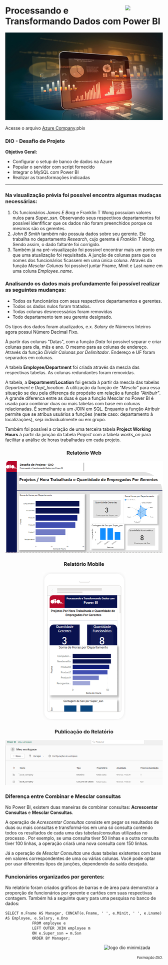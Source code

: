 <div text-align="justify">
    <figure>
    <img src="https://hermes.dio.me/tracks/b9b2973e-b2be-4bf0-b6b2-57a6c8354a95.png" class="logo" width="80" align="right">
  </figure>
    <h1>Processando e Transformando Dados com Power BI</h1>
</div>
<div align="center">
  <img src="images/Power-BI.jpg" width="1000" height="280">
</div>
<div>
    <p>Acesse o arquivo <a href="https://github.com/83Rafa/power_bi_analyst/blob/main/desafio_de_projeto_3/azure_company.pbix">Azure Company</a>.pbix</p>
</div>
<div>
    <h3>DIO - Desafio de Projeto</h3>
    <p><strong>Objetivo Geral:</strong></p>
    <ul>
        <li>Configurar o setup de banco de dados na Azure</li>
        <li>Popular o servidor com script fornecido</li>
        <li>Integrar o MySQL com Power BI</li>
        <li>Realizar as transformações indicadas</li>
    </ul>
    <hr>
    <h3>Na visualização prévia foi possível encontra algumas mudaças necessárias:</h3>
    <ol>
        <li>Os funcionários <i>James E Borg</i> e <i></i>Franklin T Wong</i> possuiam valores nulos para <i>Super_ssn</i>. Observando seus respectivos departamentos foi possível idenfificar que os dados não foram preenchidos porque os mesmos são os gerentes.</li>
        <li><i>John B Smith</i> também não possuia dados sobre seu gerente. Ele trabalha no departamento <i>Research</i>, cujo gerente é <i>Franklin T Wong</i>. Sendo assim, o dado faltante foi corrigido.</li>
        <li>Também já na pré-visualização foi possivel encontrar mais um ponto em que uma atualização foi requisitada. A junção de colunas para que os nomes dos funcionários ficassem em uma única coluna. Através da função <i>Mesclar Colunas</i> foi possível juntar Fname, Minit e Last name em uma coluna <i>Employee_name</i>.</li>
    </ol>
    <h3>Analisando os dados mais profundamente foi possível realizar as seguintes mudanças:</h3>
    <ul>
        <li>Todos os funcionários com seus respectivos departamentos e gerentes.</li>
        <li>Todos os dados nulos foram tratados.</li>
        <li>Todas colunas desnecessárias foram removidas</li>
        <li>Todo departamento tem seu gerente designado.</li>
    </ul>
    
<p>Os tipos dos dados foram atualizados, e.x. <i>Salary</i> de Números Inteiros agora possui Número Decimal Fixo.</p>
<p>À partir das colunas "Datas", com a função <i>Data</i> foi possível separar e criar colunas para dia, mês e ano. O mesmo para as colunas de endereço. Através da função <i>Dividir Colunas por Delimitador</i>. Endereço e UF foram separados em colunas.</p>
    <p>A tabela <strong>Employee/Department</strong> foi criada através da mescla das respectivas tabelas. As colunas redundantes foram removidas. </p>
    <p>A tabela, a <strong>Department/Location</strong> foi gerada à partir da mescla das tabelas <i>Department</i> e <i>Dept_location</i>. A utilização da função de <i>"Mescla"</i> para essa situação se deu pela diferença de propósito em relação a função <i>"Atribuir"</i>. A grande diferenca entre as duas é que a função Mesclar no Power BI é usada para combinar duas ou mais tabelas com base em colunas relacionadas. É semelhante a um JOIN em SQL. Enquanto a função Atribuir permite que se atribua usuários a funções (neste caso: departamento à localizações), seja individualmente ou em grupo.</p>
    <p>Também foi possível a criação de uma terceira tabela <strong>Project Working Hours</strong> à partir da junção da tabela <i>Project</i> com a tabela <i>works_on</i> para facilitar a análise de horas trabalhadas em cada projeto.</p>
</div>

<div align="center">
    <h3>Relatório Web</h3>
  <img src="images/relatorio.png">
    <h3>Relatório Mobile</h3>
  <img src="images/relatorio_mobile_full.png">
    <h3>Publicação do Relatório</h3>
  <img src="images/relatorio_publicado.png">
</div>

<div>
    <h3>Diferença entre Combinar e Mesclar consultas</h3>
    <p>No Power BI, existem duas maneiras de combinar consultas: <strong>Acrescentar Consultas</strong> e <strong>Mesclar Consultas</strong>.</p>
    <p>A operação de <i>Acrescentar Consultas</i>  consiste em pegar os resultados de duas ou mais consultas e transformá-los em uma só consulta contendo todos os resultados de cada uma das tabelas/consultas utilizadas no processo . Por exemplo, se uma consulta tiver 50 linhas e a outra consulta tiver 100 linhas, a operação criará uma nova consulta com 150 linhas.</p>
    <p>Já a operação de <i>Mesclar Consultas</i> une duas tabelas existentes com base em valores correspondentes de uma ou várias colunas. Você pode optar por usar diferentes tipos de junções, dependendo da saída desejada.</p>
    <h3>Funcionários organizados por gerentes:</h3>
    <p>No relatório foram criados gráficos de barras e de àrea para demonstrar a proporção de funcionários por gerente e cartões com suas respectivas contagem. Também há a seguinte query para uma pesquisa no banco de dados: </p>
</div>

```
SELECT m.Fname AS Manager, CONCAT(e.Fname, ' ', e.Minit, ' ', e.Lname) AS Employee, e.Salary, e.Dno
            FROM employee e 
            LEFT OUTER JOIN employee m
            ON e.Super_ssn = m.Ssn
            ORDER BY Manager;
```

<footer>
  <div class="logotipo" align="right">
    <figure>
      <img src="https://hermes.digitalinnovation.one/assets/diome/logo-minimized.png" alt="logo dio minimizada" class="sc-TRNrF kCkrow" width="80">
    </figure>
  </div>
  <div class="small-subtitle" align="right">
    <p><small><i>Formação DIO.</i></small></p>
  </div>
</footer>
